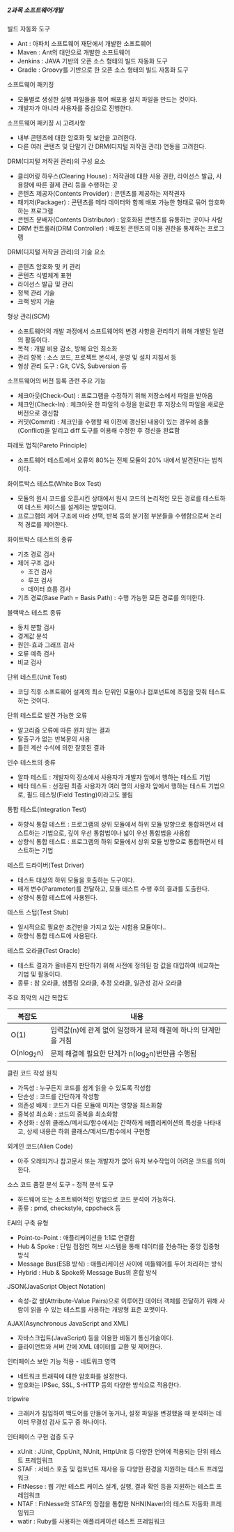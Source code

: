 ##### 2과목 소프트웨어개발

빌드 자동화 도구

- Ant : 아파치 소프트웨어 재단에서 개발한 소프트웨어
- Maven : Ant의 대안으로 개발한 소프트웨어
- Jenkins : JAVA 기반의 오픈 소스 형태의 빌드 자동화 도구
- Gradle : Groovy를 기반으로 한 오픈 소스 형태의 빌드 자동화 도구

소프트웨어 패키징

- 모듈별로 생성한 실행 파일들을 묶어 배포용 설치 파일을 만드는 것이다.
- 개발자가 아니라 사용자를 중심으로 진행한다.

소프트웨어 패키징 시 고려사항

- 내부 콘텐츠에 대한 암호화 및 보안을 고려한다.
- 다른 여러 콘텐츠 및 단말기 간 DRM(디지털 저작권 관리) 연동을 고려한다.

DRM(디지털 저작권 관리)의 구성 요소

- 클리어링 하우스(Clearing House) : 저작권에 대한 사용 권한, 라이선스 발급, 사용량에 따른 결제 관리 등을 수행하는 곳
- 콘텐츠 제공자(Contents Provider) : 콘텐츠를 제공하는 저작권자
- 패키저(Packager) : 콘텐츠를 메타 데이터와 함께 배포 가능한 형태로 묶어 암호화하는 프로그램
- 콘텐츠 분배자(Contents Distributor) : 암호화된 콘텐츠를 유통하는 곳이나 사람
- DRM 컨트롤러(DRM Controller) : 배포된 콘텐츠의 이용 권한을 통제하는 프로그램

DRM(디지털 저작권 관리)의 기술 요소

- 콘텐츠 암호화 및 키 관리
- 콘텐츠 식별체계 표현
- 라이선스 발급 및 관리
- 정책 관리 기술
- 크랙 방지 기술

형상 관리(SCM)

- 소프트웨어의 개발 과정에서 소프트웨어의 변경 사항을 관리하기 위해 개발된 일련의 활동이다.
- 목적 : 개발 비용 감소, 방해 요인 최소화
- 관리 항목 : 소스 코드, 프로젝트 본석서, 운영 및 설치 지침서 등
- 형상 관리 도구 : Git, CVS, Subversion 등

소프트웨어의 버전 등록 관련 주요 기능

- 체크아웃(Check-Out) : 프로그램을 수정하기 위해 저장소에서 파일을 받아옴
- 체크인(Check-In) : 체크아웃 한 파일의 수정을 완료한 후 저장소의 파일을 새로운 버전으로 갱신함
- 커밋(Commit) : 체크인을 수행할 때 이전에 갱신된 내용이 있는 경우에 충돌(Conflict)을 알리고 diff 도구를 이용해 수정한 후 갱신을 완료함

파레토 법칙(Pareto Principle)

- 소프트웨어 테스트에서 오류의 80%는 전체 모듈의 20% 내에서 발견된다는 법칙이다.

화이트박스 테스트(White Box Test)

- 모듈의 원시 코드를 오픈시킨 상태에서 원시 코드의 논리적인 모든 경로를 테스트하여 테스트 케이스를 설계하는 방법이다.
- 프로그램의 제어 구조에 따라 선택, 반복 등의 분기점 부분들을 수행함으로써 논리적 경로를 제어한다.

화이트박스 테스트의 종류

- 기초 경로 검사
- 제어 구조 검사
  - 조건 검사
  - 루프 검사
  - 데이터 흐름 검사
- 기초 경로(Base Path = Basis Path) : 수행 가능한 모든 경로를 의미한다.

블랙박스 테스트 종류

- 동치 분할 검사
- 경계값 분석
- 원인-효과 그래프 검사
- 오류 예측 검사
- 비교 검사

단위 테스트(Unit Test)

- 코딩 직후 소프트웨어 설계의 최소 단위인 모듈이나 컴포넌트에 초점을 맞춰 테스트하는 것이다.

단위 테스트로 발견 가능한 오류

- 알고리즘 오류에 따른 원치 않는 결과
- 탈출구가 없는 반복문의 사용
- 틀린 계산 수식에 의한 잘못된 결과

인수 테스트의 종류

- 알파 테스트 : 개발자의 장소에서 사용자가 개발자 앞에서 행하는 테스트 기법
- 베타 테스트 : 선정된 최종 사용자가 여러 명의 사용자 앞에서 행하는 테스트 기법으로, 필드 테스팅(Field Testing)이라고도 불림

통합 테스트(Integration Test)

- 하향식 통합 테스트 : 프로그램의 상위 모듈에서 하위 모듈 방향으로 통합하면서 테스트하는 기법으로, 깊이 우선 통합법이나 넓이 우선 통합법을 사용함
- 상향식 통합 테스트 : 프로그램의 하위 모듈에서 상위 모듈 방향으로 통합하면서 테스트하는 기법

테스트 드라이버(Test Driver)

- 테스트 대상의 하위 모듈을 호출하는 도구이다.
- 매개 변수(Parameter)를 전달하고, 모듈 테스트 수행 후의 결과를 도출한다.
- 상향식 통합 테스트에 사용된다.

테스트 스텁(Test Stub)

- 일시적으로 필요한 조건만을 가지고 있는 시험용 모듈이다..
- 하향식 통합 테스트에 사용된다.

테스트 오라클(Test Oracle)

- 테스트 결과가 올바른지 판단하기 위해 사전에 정의된 참 값을 대입하여 비교하는 기법 및 활동이다.
- 종류 : 참 오라클, 샘플링 오라클, 추정 오라클, 일관성 검사 오라클

주요 최악의 시간 복잡도

| 복잡도               | 내용                                                         |
| -------------------- | ------------------------------------------------------------ |
| O(1)                 | 입력값(n)에 관계 없이 일정하게 문제 해결에 하나의 단계만을 거침 |
| O(nlog<sub>2</sub>n) | 문제 해결에 필요한 단계가 n(log<sub>2</sub>n)번만큼 수행됨   |

클린 코드 작성 원칙

- 가독성 : 누구든지 코드를 쉽게 읽을 수 있도록 작성함
- 단순성 : 코드를 간단하게 작성함
- 의존성 배제 : 코드가 다른 모듈에 미치는 영향을 최소화함
- 중복성 최소화 : 코드의 중복을 최소화함
- 추상화 : 상위 클래스/메서드/함수에서는 간략하게 애플리케이션의 특성을 나타내고, 상세 내용은 하위 클래스/메서드/함수에서 구현함

외계인 코드(Alien Code)

- 아주 오래되거나 참고문서 또는 개발자가 없어 유지 보수작업이 어려운 코드를 의미한다.

소스 코드 품질 분석 도구 - 정적 분석 도구

- 하드웨어 또는 소프트웨어적인 방법으로 코드 분석이 가능하다.
- 종류 : pmd, checkstyle, cppcheck 등

EAI의 구축 유형

- Point-to-Point : 애플리케이션을 1:1로 연결함
- Hub & Spoke : 단일 접점인 허브 시스템을 통해 데이터를 전송하는 중앙 집중형 방식
- Message Bus(ESB 방식) : 애플리케이션 사이에 미들웨어를 두어 처리하는 방식
- Hybrid : Hub & Spoke와 Message Bus의 혼합 방식

JSON(JavaScript Object Notation)

- 속성-값 쌍(Attribute-Value Pairs)으로 이루어진 데이터 객체를 전달하기 위해 사람이 읽을 수 있는 테스트를 사용하는 개방형 표준 포맷이다.

AJAX(Asynchronous JavaScript and XML)

- 자바스크립트(JavaScript) 등을 이용한 비동기 통신기술이다.
- 클라이언트와 서버 간에 XML 데이터를 교환 및 제어한다.

인터페이스 보안 기능 적용 - 네트워크 영역

- 네트워크 트래픽에 대한 암호화를 설정한다.
- 암호화는 IPSec, SSL, S-HTTP 등의 다양한 방식으로 적용한다.

tripwire

- 크래커가 침입하여 백도어를 만들어 놓거나, 설정 파일을 변경했을 때 분석하는 데이터 무결성 검사 도구 중 하나이다.

인터페이스 구현 검증 도구

- xUnit : JUnit, CppUnit, NUnit, HttpUnit 등 다양한 언어에 적용되는 단위 테스트 프레임워크
- STAF : 서비스 호출 및 컴포넌트 재사용 등 다양한 환경을 지원하는 테스트 프레임워크
- FitNesse : 웹 기반 테스트 케이스 설계, 실행, 결과 확인 등을 지원하는 테스트 프레임워크
- NTAF : FitNesse와 STAF의 장점을 통합한 NHN(Naver)의 테스트 자동화 프레임워크
- watir : Ruby를 사용하는 애플리케이션 테스트 프레임워크





































